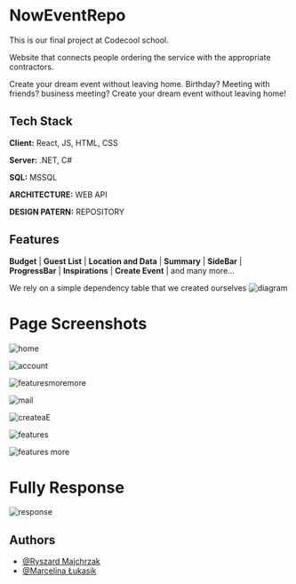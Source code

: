 
# NowEventRepo

This is our final project at Codecool school.
 
Website that connects people ordering the service with the appropriate contractors.

Create your dream event without leaving home. Birthday? Meeting with friends? business meeting?
Create your dream event without leaving home!

## Tech Stack

**Client:** React, JS, HTML, CSS

**Server:** .NET, C#

**SQL:**  MSSQL

**ARCHITECTURE:**  WEB API

**DESIGN PATERN:**  REPOSITORY


## Features

**Budget** | **Guest List** | **Location and Data** | **Summary** | **SideBar** | **ProgressBar** | **Inspirations** | **Create Event** |  and many more...

We rely on a simple dependency table that we created ourselves
![diagram](https://user-images.githubusercontent.com/35083021/219220499-50e32d09-e7d8-4a32-a32f-c12a285fa910.png)



# Page Screenshots

![home](https://user-images.githubusercontent.com/35083021/219222285-7b5c9133-7d34-4843-b1be-c15268032410.png)

![account](https://user-images.githubusercontent.com/35083021/219223208-ceea5f3d-6f44-4724-981b-16c281ad85cb.png)

![featuresmoremore](https://user-images.githubusercontent.com/35083021/219228955-1b8c9831-6a8c-40cb-9352-1775357a218d.png)

![mail](https://user-images.githubusercontent.com/35083021/219228961-c53ab153-5ed9-42ec-abc2-0b33cda8a872.png)


![createaE](https://user-images.githubusercontent.com/35083021/219223214-78c03197-60b0-4b0c-a8fa-8ee54c4046fc.png)

![features](https://user-images.githubusercontent.com/35083021/219223217-ca9810cb-7ccc-4269-bef4-65404b6ef040.png)

![features more](https://user-images.githubusercontent.com/35083021/219223215-bea2ee45-7df4-4616-acce-5a30804eccda.png)

# Fully Response

![response](https://user-images.githubusercontent.com/35083021/219224301-25566dcb-ed59-40b8-9afe-ca6417c7c51f.png)
## Authors

- [@Ryszard Majchrzak](https://www.github.com/Doris5)
- [@Marcelina Łukasik](https://www.github.com/MarcelinaLukasik)

